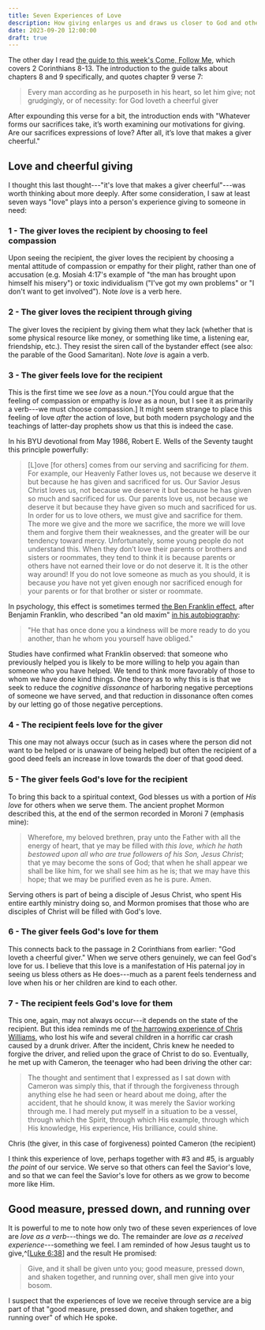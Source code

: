 ```yaml
---
title: Seven Experiences of Love
description: How giving enlarges us and draws us closer to God and others
date: 2023-09-20 12:00:00
draft: true
---
```


The other day I read
[the guide to this week's Come, Follow Me](https://www.churchofjesuschrist.org/study/manual/come-follow-me-for-individuals-and-families-new-testament-2023/39?lang=eng),
which covers 2 Corinthians 8-13. The introduction to the guide talks about
chapters 8 and 9 specifically, and quotes chapter 9 verse 7:

> Every man according as he purposeth in his heart, so let him give; not
> grudgingly, or of necessity: for God loveth a cheerful giver

After expounding this verse for a bit, the introduction ends with "Whatever
forms our sacrifices take, it’s worth examining our motivations for giving. Are
our sacrifices expressions of love? After all, it’s love that makes a giver
cheerful."

## Love and cheerful giving

I thought this last thought---"it's love that makes a giver cheerful"---was
worth thinking about more deeply. After some consideration, I saw at least seven
ways "love" plays into a person's experience giving to someone in need:

### 1 - The giver loves the recipient by choosing to feel compassion

Upon seeing the recipient, the giver loves the recipient by choosing a mental
attitude of compassion or empathy for their plight, rather than one of
accusation (e.g. Mosiah 4:17's example of "the man has brought upon himself his
misery") or toxic individualism ("I've got my own problems" or "I don't want to
get involved"). Note *love* is a verb here.

### 2 - The giver loves the recipient through giving

The giver loves the recipient by giving them what they lack (whether that is some
physical resource like money, or something like time, a listening ear,
friendship, etc.). They resist the siren call of the bystander effect (see also:
the parable of the Good Samaritan). Note *love* is again a verb.

### 3 - The giver feels love for the recipient

This is the first time we see *love* as a noun.^[You could argue that the
feeling of compassion or empathy is *love* as a noun, but I see it as primarily
a verb---we must choose compassion.] It might seem strange to place this feeling
of love *after* the action of love, but both modern psychology and the teachings
of latter-day prophets show us that this is indeed the case.

In his BYU devotional from May 1986, Robert E. Wells of the Seventy taught this
principle powerfully:

> [L]ove [for others] comes from our serving and sacrificing for *them*. For
> example, our Heavenly Father loves us, not because we deserve it but because
> he has given and sacrificed for us. Our Savior Jesus Christ loves us, not
> because we deserve it but because he has given so much and sacrificed for us.
> Our parents love us, not because we deserve it but because they have given so
> much and sacrificed for us. In order for us to love others, we must give and
> sacrifice for them. The more we give and the more we sacrifice, the more we
> will love them and forgive them their weaknesses, and the greater will be our
> tendency toward mercy. Unfortunately, some young people do not understand
> this. When they don’t love their parents or brothers and sisters or roommates,
> they tend to think it is because parents or others have not earned their love
> or do not deserve it. It is the other way around! If you do not love someone
> as much as you should, it is because *you* have not yet given enough nor
> sacrificed enough for your parents or for that brother or sister or roommate.

In psychology, this effect is sometimes termed
[the Ben Franklin effect](<https://en.wikipedia.org/wiki/Ben_Franklin_effect>),
after Benjamin Franklin, who described "an old maxim"
[in his autobiography](<https://web.archive.org/web/20150118172814/http://www.ushistory.org/franklin/autobiography/page48.htm>):

> "He that has once done you a kindness will be more ready to do you another,
> than he whom you yourself have obliged."

Studies have confirmed what Franklin observed: that someone who previously
helped you is likely to be more willing to help you again than someone who you
have helped. We tend to think more favorably of those to whom we have done kind
things. One theory as to why this is is that we seek to reduce the *cognitive
dissonance* of harboring negative perceptions of someone we have served, and
that reduction in dissonance often comes by our letting go of those negative
perceptions.

### 4 - The recipient feels love for the giver

This one may not always occur (such as in cases where the person did not want to
be helped or is unaware of being helped) but often the recipient of a good deed
feels an increase in love towards the doer of that good deed.

### 5 - The giver feels God's love for the recipient

To bring this back to a spiritual context, God blesses us with a portion of *His
love* for others when we serve them. The ancient prophet Mormon described this,
at the end of the sermon recorded in Moroni 7 (emphasis mine):

> Wherefore, my beloved brethren, pray unto the Father with all the energy of
> heart, that ye may be filled with *this love, which he hath bestowed upon all
> who are true followers of his Son, Jesus Christ*; that ye may become the sons
> of God; that when he shall appear we shall be like him, for we shall see him
> as he is; that we may have this hope; that we may be purified even as he is
> pure. Amen.

Serving others is part of being a disciple of Jesus Christ, who spent His entire
earthly ministry doing so, and Mormon promises that those who are disciples of
Christ will be filled with God's love.

### 6 - The giver feels God's love for them

This connects back to the passage in 2 Corinthians from earlier: "God loveth a
cheerful giver." When we serve others genuinely, we can feel God's love for us.
I believe that this love is a manifestation of His paternal joy in seeing us
bless others as He does---much as a parent feels tenderness and love when his or
her children are kind to each other.

### 7 - The recipient feels God's love for them

This one, again, may not always occur---it depends on the state of the
recipient. But this idea reminds me of
[the harrowing experience of Chris Williams](<https://youtu.be/E7zwQ_7q-fU>),
who lost his wife and several children in a horrific car crash caused by a drunk
driver. After the incident, Chris knew he needed to forgive the driver, and
relied upon the grace of Christ to do so. Eventually, he met up with Cameron,
the teenager who had been driving the other car:

> The thought and sentiment that I expressed as I sat down with Cameron was
> simply this, that if through the forgiveness through anything else he had seen
> or heard about me doing, after the accident, that he should know, it was
> merely the Savior working through me. I had merely put myself in a situation
> to be a vessel, through which the Spirit, through which His example, through
> which His knowledge, His experience, His brilliance, could shine.

Chris (the giver, in this case of forgiveness) pointed Cameron (the recipient)

I think this experience of love, perhaps together with #3 and #5, is arguably
_the point_ of our service. We serve so that others can feel the Savior's love,
and so that we can feel the Savior's love for others as we grow to become more
like Him.

## Good measure, pressed down, and running over

It is powerful to me to note how only two of these seven experiences of love are
_love as a verb_---things we do. The remainder are _love as a received
experience_---something we feel. I am reminded of how Jesus taught us to
give,^[[Luke 6:38](https://www.churchofjesuschrist.org/study/scriptures/nt/luke/6?lang=eng&id=p38#p38)]
and the result He promised:

> Give, and it shall be given unto you; good measure, pressed down, and shaken
> together, and running over, shall men give into your bosom.

I suspect that the experiences of love we receive through service are a big part
of that "good measure, pressed down, and shaken together, and running over" of
which He spoke.
